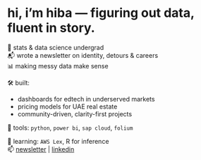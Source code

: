 # hi, i’m hiba — figuring out data, fluent in story.

📍 stats & data science undergrad  
📬 wrote a newsletter on identity, detours & careers  
📊 making messy data make sense

🛠️ built:
- dashboards for edtech in underserved markets  
- pricing models for UAE real estate  
- community-driven, clarity-first projects

🔧 tools: `python`, `power bi`, `sap cloud`, `folium`

🧠 learning: `AWS Lex`, R for inference  
📫 [newsletter](https://progressrundown.substack.com) | [linkedin](https://linkedin.com/in/hibaehsan)
